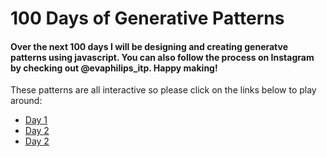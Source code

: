 # 100 Days of Generative Patterns

#### Over the next 100 days I will be designing and creating generatve patterns using javascript.  You can also follow the process on Instagram by checking out @evaphilips_itp.  Happy making!

These patterns are all interactive so please click on the links below to play around:
- [Day 1](https://evapphilips.github.io/100days_Patterns/days1-10/day1/)
- [Day 2](https://evapphilips.github.io/100days_Patterns/days1-10/day2/)
- [Day 2](https://evapphilips.github.io/100days_Patterns/days1-10/day3/)
